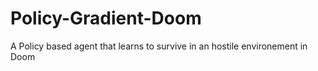 # Policy-Gradient-Doom
A Policy based agent that learns to survive in an hostile environement in Doom
